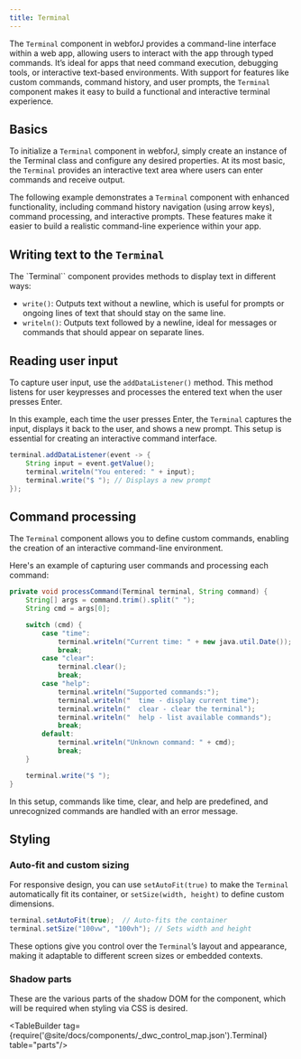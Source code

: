 ```yaml
---
title: Terminal
---
```


<DocChip chip="shadow" />

<DocChip chip="name" label="dwc-terminal" />

<JavadocLink type="appnav" location="com/webforj/component/appnav/AppNav" top='true'/> 

The `Terminal` component in webforJ provides a command-line interface within a web app, allowing users to interact with the app through typed commands. It’s ideal for apps that need command execution, debugging tools, or interactive text-based environments. With support for features like custom commands, command history, and user prompts, the `Terminal` component makes it easy to build a functional and interactive terminal experience. 

## Basics

To initialize a `Terminal` component in webforJ, simply create an instance of the Terminal class and configure any desired properties. At its most basic, the `Terminal` provides an interactive text area where users can enter commands and receive output. 

The following example demonstrates a `Terminal` component with enhanced functionality, including command history navigation (using arrow keys), command processing, and interactive prompts. These features make it easier to build a realistic command-line experience within your app.

<ComponentDemo 
path='https://demo.webforj.com/webapp/controlsamples/terminal?'  
javaE='https://raw.githubusercontent.com/webforj/webforj-docs-samples/refs/heads/main/src/main/java/com/webforj/samples/views/terminal/TerminalView.java'
height='300px'
/>

## Writing text to the `Terminal`
The `Terminal`` component provides methods to display text in different ways:

- `write()`: Outputs text without a newline, which is useful for prompts or ongoing lines of text that should stay on the same line.
- `writeln()`: Outputs text followed by a newline, ideal for messages or commands that should appear on separate lines.

## Reading user input
To capture user input, use the `addDataListener()` method. This method listens for user keypresses and processes the entered text when the user presses Enter.

In this example, each time the user presses Enter, the `Terminal` captures the input, displays it back to the user, and shows a new prompt. This setup is essential for creating an interactive command interface.

```java
terminal.addDataListener(event -> {
    String input = event.getValue();
    terminal.writeln("You entered: " + input);
    terminal.write("$ "); // Displays a new prompt
});
```

## Command processing
The `Terminal` component allows you to define custom commands, enabling the creation of an interactive command-line environment. 

Here's an example of capturing user commands and processing each command:

```java
private void processCommand(Terminal terminal, String command) {
    String[] args = command.trim().split(" ");
    String cmd = args[0];

    switch (cmd) {
        case "time":
            terminal.writeln("Current time: " + new java.util.Date());
            break;
        case "clear":
            terminal.clear();
            break;
        case "help":
            terminal.writeln("Supported commands:");
            terminal.writeln("  time - display current time");
            terminal.writeln("  clear - clear the terminal");
            terminal.writeln("  help - list available commands");
            break;
        default:
            terminal.writeln("Unknown command: " + cmd);
            break;
    }

    terminal.write("$ ");
}
```
In this setup, commands like time, clear, and help are predefined, and unrecognized commands are handled with an error message.

## Styling

### Auto-fit and custom sizing
For responsive design, you can use `setAutoFit(true)` to make the `Terminal` automatically fit its container, or `setSize(width, height)` to define custom dimensions.

```java
terminal.setAutoFit(true);  // Auto-fits the container
terminal.setSize("100vw", "100vh"); // Sets width and height
```

These options give you control over the `Terminal`’s layout and appearance, making it adaptable to different screen sizes or embedded contexts.

### Shadow parts

These are the various parts of the shadow DOM for the component, which will be required when styling via CSS is desired.

<TableBuilder tag={require('@site/docs/components/_dwc_control_map.json').Terminal} table="parts"/>


